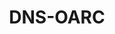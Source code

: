---
codehost: https://github.com/DNS-OARC
linkedin: https://linkedin.com/company/dns-oarc
logohandle: dns-oarcnet
sort: dns-oarc
title: DNS-OARC
website: https://www.dns-oarc.net/
youtube: https://youtube.com/DNS-OARC
---